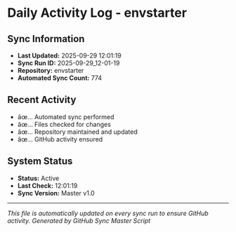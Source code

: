 ﻿# Daily Activity Log - envstarter

## Sync Information
- **Last Updated:** 2025-09-29 12:01:19
- **Sync Run ID:** 2025-09-29_12-01-19
- **Repository:** envstarter
- **Automated Sync Count:** 774

## Recent Activity
- âœ… Automated sync performed
- âœ… Files checked for changes
- âœ… Repository maintained and updated
- âœ… GitHub activity ensured

## System Status
- **Status:** Active
- **Last Check:** 12:01:19
- **Sync Version:** Master v1.0

---
*This file is automatically updated on every sync run to ensure GitHub activity.*
*Generated by GitHub Sync Master Script*
